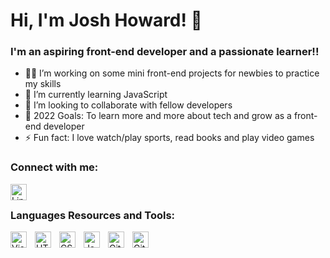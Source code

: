 
# Hi, I'm Josh Howard! 👋

### I'm an aspiring front-end developer and a passionate learner!!

- 👩‍💻 I’m working on some mini front-end projects for newbies to practice my skills
- 🌱 I’m currently learning JavaScript
- 👯 I’m looking to collaborate with fellow developers
- 🥅 2022 Goals: To learn more and more about tech and grow as a front-end developer
- ⚡ Fun fact: I love watch/play sports, read books and play video games

### Connect with me:

<a href="https://linktr.ee/joshhoward1233"><img align="left" alt="Linktree" width="26px" src="https://api.iconify.design/simple-icons/linktree.svg?color=white" style="padding-right:10px;"></a>
&nbsp;&nbsp;

### Languages Resources and Tools:

<img align="left" alt="Visual Studio Code" width="26px" src="https://cdn.jsdelivr.net/gh/devicons/devicon/icons/vscode/vscode-original.svg" style="padding-right:10px;" />

<img align="left" alt="HTML5" width="26px" src="https://cdn.jsdelivr.net/gh/devicons/devicon/icons/html5/html5-original.svg" style="padding-right:10px;" />

<img align="left" alt="CSS3" width="26px" src="https://cdn.jsdelivr.net/gh/devicons/devicon/icons/css3/css3-original.svg" style="padding-right:10px;" />

<img align="left" alt="JavaScript" width="26px" src="https://cdn.jsdelivr.net/gh/devicons/devicon/icons/javascript/javascript-original.svg" style="padding-right:10px;" />

<img align="left" alt="Git" width="26px" src="https://cdn.jsdelivr.net/gh/devicons/devicon/icons/git/git-original.svg" style="padding-right:10px;" />

<img align="left" alt="GitHub" width="26px" src="https://api.iconify.design/akar-icons/github-fill.svg?color=white" style="padding-right:10px;" />

